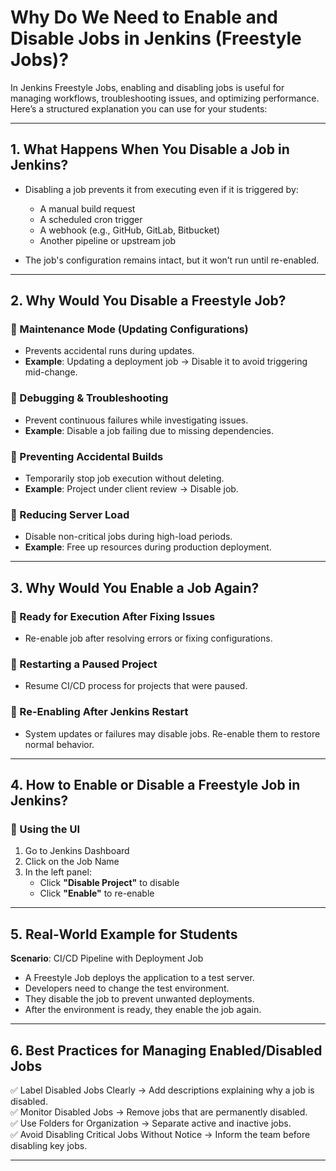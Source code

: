 # Why Do We Need to Enable and Disable Jobs in Jenkins (Freestyle Jobs)?

In Jenkins Freestyle Jobs, enabling and disabling jobs is useful for managing workflows, troubleshooting issues, and optimizing performance. Here’s a structured explanation you can use for your students:

---

## 1. What Happens When You Disable a Job in Jenkins?

- Disabling a job prevents it from executing even if it is triggered by:
  - A manual build request  
  - A scheduled cron trigger  
  - A webhook (e.g., GitHub, GitLab, Bitbucket)  
  - Another pipeline or upstream job  

- The job's configuration remains intact, but it won’t run until re-enabled.

---

## 2. Why Would You Disable a Freestyle Job?

### 🔹 Maintenance Mode (Updating Configurations)

- Prevents accidental runs during updates.
- **Example**: Updating a deployment job → Disable it to avoid triggering mid-change.

### 🔹 Debugging & Troubleshooting

- Prevent continuous failures while investigating issues.
- **Example**: Disable a job failing due to missing dependencies.

### 🔹 Preventing Accidental Builds

- Temporarily stop job execution without deleting.
- **Example**: Project under client review → Disable job.

### 🔹 Reducing Server Load

- Disable non-critical jobs during high-load periods.
- **Example**: Free up resources during production deployment.

---

## 3. Why Would You Enable a Job Again?

### 🔹 Ready for Execution After Fixing Issues

- Re-enable job after resolving errors or fixing configurations.

### 🔹 Restarting a Paused Project

- Resume CI/CD process for projects that were paused.

### 🔹 Re-Enabling After Jenkins Restart

- System updates or failures may disable jobs. Re-enable them to restore normal behavior.

---

## 4. How to Enable or Disable a Freestyle Job in Jenkins?

### 🔸 Using the UI

1. Go to Jenkins Dashboard  
2. Click on the Job Name  
3. In the left panel:  
   - Click **"Disable Project"** to disable  
   - Click **"Enable"** to re-enable  

---

## 5. Real-World Example for Students

**Scenario**: CI/CD Pipeline with Deployment Job  
- A Freestyle Job deploys the application to a test server.  
- Developers need to change the test environment.  
- They disable the job to prevent unwanted deployments.  
- After the environment is ready, they enable the job again.

---

## 6. Best Practices for Managing Enabled/Disabled Jobs

✅ Label Disabled Jobs Clearly → Add descriptions explaining why a job is disabled.  
✅ Monitor Disabled Jobs → Remove jobs that are permanently disabled.  
✅ Use Folders for Organization → Separate active and inactive jobs.  
✅ Avoid Disabling Critical Jobs Without Notice → Inform the team before disabling key jobs.

---
